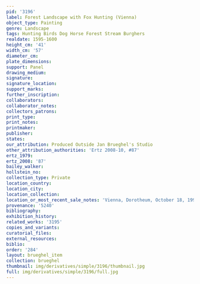 ```yaml
---
pid: '3196'
label: Forest Landscape with Fox Hunting (Vienna)
object_type: Painting
genre: Landscape
tags: Hunting Birds Dog Horse Forest Stream Burghers
realdate: 1595-1600
height_cm: '41'
width_cm: '57'
diameter_cm: 
plate_dimensions: 
support: Panel
drawing_medium: 
signature: 
signature_location: 
support_marks: 
further_inscription: 
collaborators: 
collaborator_notes: 
collectors_patrons: 
print_type: 
print_notes: 
printmaker: 
publisher: 
states: 
our_attribution: Produced Outside Jan Brueghel's Studio
other_attribution_authorities: 'Ertz 2008-10, #87'
ertz_1979: 
ertz_2008: '87'
bailey_walker: 
hollstein_no: 
collection_type: Private
location_country: 
location_city: 
location_collection: 
location_or_most_recent_sale_notes: 'Vienna, Dorotheum, October 18, 1994, inv. #146'
provenance: '5240'
bibliography: 
exhibition_history: 
related_works: '3195'
copies_and_variants: 
curatorial_files: 
external_resources: 
biblio: 
order: '284'
layout: brueghel_item
collection: brueghel
thumbnail: img/derivatives/simple/3196/thumbnail.jpg
full: img/derivatives/simple/3196/full.jpg
---
```

